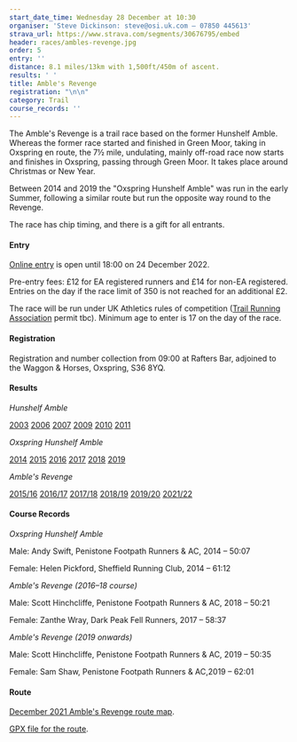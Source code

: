 ```yaml
---
start_date_time: Wednesday 28 December at 10:30
organiser: 'Steve Dickinson: steve@osi.uk.com – 07850 445613'
strava_url: https://www.strava.com/segments/30676795/embed
header: races/ambles-revenge.jpg
order: 5
entry: ''
distance: 8.1 miles/13km with 1,500ft/450m of ascent.
results: ' '
title: Amble's Revenge
registration: "\n\n"
category: Trail
course_records: ''
---
```


The Amble's Revenge is a trail race based on the former Hunshelf Amble. Whereas the former race started and finished in Green Moor, taking in Oxspring en route, the 7½ mile, undulating, mainly off-road race now starts and finishes in Oxspring, passing through Green Moor. It takes place around Christmas or New Year.

Between 2014 and 2019 the "Oxspring Hunshelf Amble" was run in the early Summer, following a similar route but run the opposite way round to the Revenge.

The race has chip timing, and there is a gift for all entrants.

#### Entry

[Online entry](https://racebest.com/races/46u75) is open until 18:00 on 24 December 2022.

Pre-entry fees: £12 for EA registered runners and £14 for non-EA registered. Entries on the day if the race limit of 350 is not reached for an additional £2.

The race will be run under UK Athletics rules of competition ([Trail Running Association](https://www.tra-uk.org/organisers) permit tbc). Minimum age to enter is 17 on the day of the race.

#### Registration

Registration and number collection from 09:00 at Rafters Bar, adjoined to the Waggon & Horses, Oxspring, S36 8YQ.

#### Results

_Hunshelf Amble_

[2003](https://pfrac.co.uk/static/results/revenge/amble-2003-results.pdf)
[2006](https://pfrac.co.uk/static/results/revenge/amble-2006-results.pdf)
[2007](https://pfrac.co.uk/static/results/revenge/amble-2007-results.pdf)
[2009](https://pfrac.co.uk/static/results/revenge/amble-2009-results.pdf)
[2010](https://pfrac.co.uk/static/results/revenge/amble-2010-results.pdf)
[2011](https://pfrac.co.uk/static/results/revenge/amble-2011-results.pdf)

_Oxspring Hunshelf Amble_

[2014](https://pfrac.co.uk/static/results/revenge/amble-2014-results.pdf)
[2015](https://pfrac.co.uk/static/results/revenge/amble-2015-results.pdf)
[2016](https://pfrac.co.uk/static/results/revenge/amble-2016-results.pdf)
[2017](https://pfrac.co.uk/static/results/revenge/amble-2017-results.pdf)
[2018](https://pfrac.co.uk/static/results/revenge/amble-2018-results.pdf)
[2019](https://pfrac.co.uk/static/results/revenge/amble-2019-results.pdf)

_Amble's Revenge_

[2015/16](https://pfrac.co.uk/static/results/revenge/revenge-2015-16-results.pdf)
[2016/17](https://pfrac.co.uk/static/results/revenge/revenge-2016-17-results.pdf)
[2017/18](https://pfrac.co.uk/static/results/revenge/revenge-2017-18-results.pdf)
[2018/19](https://pfrac.co.uk/static/results/revenge/revenge-2018-19-results.pdf)
[2019/20](https://www.runbritainrankings.com/results/results.aspx?meetingid=338437&event=8.1MMT&venue=Oxspring&date=29-Dec-19)
[2021/22](https://www.runbritainrankings.com/results/results.aspx?meetingid=440754&event=7.75MMT&venue=Sheffield&date=28-Dec-21)

#### Course Records

_Oxspring Hunshelf Amble_

Male: Andy Swift, Penistone Footpath Runners & AC, 2014 &ndash; 50:07

Female: Helen Pickford, Sheffield Running Club, 2014 &ndash; 61:12

_Amble's Revenge (2016&ndash;18 course)_

Male: Scott Hinchcliffe, Penistone Footpath Runners & AC, 2018 &ndash; 50:21

Female: Zanthe Wray, Dark Peak Fell Runners, 2017 &ndash; 58:37

_Amble's Revenge (2019 onwards)_

Male: Scott Hinchcliffe, Penistone Footpath Runners & AC, 2019 &ndash; 50:35

Female: Sam Shaw, Penistone Footpath Runners & AC,2019 &ndash; 62:01

#### Route

[December 2021 Amble's Revenge route map](https://pfrac.co.uk/static/images/maps/revenge-2021.jpg).

[GPX file for the route](https://pfrac.co.uk/static/gpx-files/revenge-2021.gpx).
